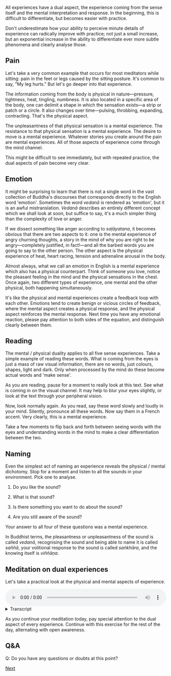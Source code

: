 All experiences have a dual aspect, the experience coming from the sense itself and the mental interpretation and response. In the beginning, this is difficult to differentiate, but becomes easier with practice.

Don't underestimate how your ability to perceive minute details of experience can radically improve with practice; not just a small increase, but an exponential increase in the ability to differentiate ever more subtle phenomena and clearly analyse those.

## Pain
Let's take a very common example that occurs for most meditators while sitting: pain in the feet or legs caused by the sitting posture. It's common to say, "My leg hurts." But let's go deeper into that experience.

The information coming from the body is physical in nature—pressure, tightness, heat, tingling, numbness. It is also located in a specific area of the body, one can delimit a shape in which the sensation exists—a strip or patch or a circle. It also changes over time—pulsing, throbbing, expanding, contracting. That's the physical aspect.

The unpleasantness of that physical sensation is a mental experience. The resistance to that physical sensation is a mental experience. The desire to move is a mental experience. Whatever stories you create around the pain are mental experiences. All of those aspects of experience come through the mind channel. 

This might be difficult to see immediately, but with repeated practice, the dual aspects of pain become very clear.

## Emotion
It might be surprising to learn that there is not a single word in the vast collection of Buddha's discourses that corresponds directly to the English word 'emotion'. Sometimes the word *vedanā* is rendered as 'emotion', but it is an awful mistranslation. *Vedanā* describes an entirely different concept which we shall look at soon, but suffice to say, it's a much simpler thing than the complexity of love or anger.

If we dissect something like anger according to *saḷāyatana*, it becomes obvious that there are two aspects to it: one is the mental experience of angry churning thoughts, a story in the mind of why you are right to be angry—completely justified, in fact!—and all the barbed words you are going to say to the other person. The other aspect is the physical experience of heat, heart racing, tension and adrenaline arousal in the body.

Almost always, what we call an emotion in English is a mental experience which also has a physical counterpart. Think of someone you love, notice the pleasant feeling in the mind and the physical sensations in the chest. Once again, two different types of experience, one mental and the other physical, both happening simultaneously. 

It's like the physical and mental experiences create a feedback loop with each other. Emotions tend to create benign or vicious circles of feedback, where the mental aspect creates a physical response, and the physical aspect reinforces the mental response. Next time you have any emotional reaction, please pay attention to both sides of the equation, and distinguish clearly between them.

## Reading
The mental / physical duality applies to all five sense experiences. Take a simple example of reading these words. What is coming from the eyes is just a mass of raw visual information, there are no words, just colours, shapes, light and dark. Only when processed by the mind do these become actual words and 'make sense'.

As you are reading, pause for a moment to really look at this text. See what is coming in on the visual channel. It may help to blur your eyes slightly, or look at the text through your peripheral vision.

Now, look normally again. As you read, say these word slowly and loudly in your mind. Silently, pronounce all these words. Now say them in a French accent. Very clearly, this is a mental experience.

Take a few moments to flip back and forth between seeing words with the eyes and understanding words in the mind to make a clear differentiation between the two.

## Naming
Even the simplest act of naming an experience reveals the physical / mental dichotomy. Stop for a moment and listen to all the sounds in your environment. Pick one to analyse.

1. Do you like the sound? 

2. What is that sound? 

3. Is there something you want to do about the sound? 

4. Are you still aware of the sound?

Your answer to all four of these questions was a mental experience.

In Buddhist terms, the pleasantness or unpleasantness of the sound is called *vedanā*, recognising the sound and being able to name it is called *saññā*, your volitional response to the sound is called *saṅkhāra*, and the knowing itself is *viññāṇa*.

## Meditation on dual experiences

Let's take a practical look at the physical and mental aspects of experience. 


<audio controls style="width: 100%; max-width: 600px;">
    <source src="assets/audio/9a. Dual Experiences.mp3" type="audio/mpeg">
</audio>



<details>
<summary>Transcript</summary>


Let's examine the dual aspects of each and every experience. For starters we will go through each of the five senses systematically. And then, once you are familiar with the process, we can go back to analysing experiences that occur within open awareness. 

So, open your eyes and take a look around you. Pick some object in your visual field and take good look at it. 

Look at the colour, the shape, the light and shadows. These are all physical aspects of a visual experience.

Do you find the sight pleasant, unpleasant or neutral. This feeling tone is a mental aspect of experience. 

What are you seeing? Name it. Recognising something is a mental aspect of experience. 

What is your response to this sight. That is a mental aspect of experience. 

And the fact of knowing this sight, the awareness of seeing something is also a mental aspect of experience. 

Pick another visual object in your environment, and break the experience apart into the physical and mental aspects. 

---

Take a listen to the sounds around you. Pick some sound in your auditory field and take a good listen at it.

The volume, the frequency, the tone, the modulation of the sound vibrating in the air. These are all physical aspects of experience.

Do you find the sound pleasant, unpleasant or neutral. This feeling tone is a mental aspect of experience. 

What are you hearing? Name it. Recognising something is a mental aspect of experience. 

What is your response to this sound. That is a mental aspect of experience. 

And the fact of knowing this sound, the awareness of hearing something is also a mental aspect of experience. 

Pick another sound in your environment, and break the experience apart into the physical and mental aspects. 

---

Find something in your environment to smell and take a long slow inhalation.

The smell, the intensity of the smell are physical aspects of experience.

Do you find the smell pleasant, unpleasant or neutral. This feeling tone is a mental aspect of experience. 

What are you smelling? Name it. Recognising something is a mental aspect of experience. 

What is your response to this smell. That is a mental aspect of experience. 

And the fact of knowing this smell, the awareness of smelling something is also a mental aspect of experience. 

Pick another smell in your environment, and break the experience apart into the physical and mental aspects. 

---

When you taste something, the sweetness, saltiness, sourness and bitterness are physical aspects of experience.

Do you find the taste pleasant, unpleasant or neutral. This feeling tone is a mental aspect of experience. 

What are you tasting? Name it. Recognising something is a mental aspect of experience. 

What is your response to this taste. That too is a mental aspect of experience. 

And the fact of knowing this taste, the awareness of tasting something is also a mental aspect of experience. 

---

Feel all the physical sensations occurring in your body right now and focus on one in detail.

The physical sensation itself, it's shape, location, change in intensity, and movement. These are all physical aspects of experience.

Do you find the sensation pleasant, unpleasant or neutral. This feeling tone is a mental aspect of experience. 

What is the physical sensation you are feeling? Name it. Recognising something is a mental aspect of experience. 

What is your response to this physical sensation. That too is a mental aspect of experience. 

And the fact of knowing this physical sensation, the awareness of a bodily feeling is a also mental aspect of experience. 

Pick another physical sensation, and break the experience apart into the physical and mental aspects. 

---

Now let us return to open awareness, and keep examining the dual aspects of experiences. 

Whatever you are seeing, hearing, smelling, tasting or feeling right now is the physical aspect of experience. That is coming through the eye, ear, nose, tongue or body channel. This is *rūpa*.

Then there are are four mental aspects to this experience to notice. 

1 The pleasantness, or unpleasantness or neutral tone of the experience. This is *Vedanā*

2 The recognition of the experience, being able to name it. This is  *Saññā*

3 The responses to the experience. These are *Saṅkhārā*

4 And knowing the experience, awareness of the experience. This is  *Viññāṇa*

---

All experiences coming through the eyes, ears, nose, tongue and body have a dual aspect. 

As much as you can, for as long as you can, break apart all experiences into their physical and mental components. 

---


</details>


As you continue your meditation today, pay special attention to the dual aspect of every experience. Continue with this exercise for the rest of the day, alternating with open awareness.

## Q&A

Q: Do you have any questions or doubts at this point?



<a href="2.4. Training Awareness.html">Next</a>


